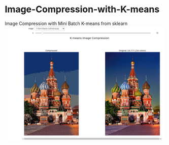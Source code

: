# Image-Compression-with-K-means
Image Compression with Mini Batch K-means from sklearn
![alt text](Image_Compression_Output.png)
